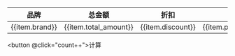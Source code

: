<script setup>
import { ref } from 'vue'

const data = ref([
    {
        brand: 'chanel',
        total_amount: '10700',
        discount: '98.5',
        press_money: '',
        date: new Date()
    }
])
</script>

<table>
    <thead>
        <tr>
            <th>品牌</th>
            <th>总金额</th>
            <th>折扣</th>
            <th>压钱</th>
            <th>日期</th>
        </tr>
    <thead>
    <tbody>
        <tr v-for="item in data">
            <td>{{item.brand}}</td>
            <td>{{item.total_amount}}</td>
            <td>{{item.discount}}</td>
            <td>{{item.press_money}}</td>
            <td>{{item.date}}</td>
        </tr>
    </tbody>
</table>

<button @click="count++">计算</button>

</style>

